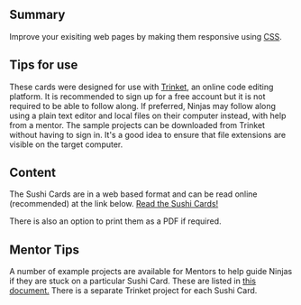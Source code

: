 ## Summary

 Improve your exisiting web pages by making them responsive
using [CSS](CSS.md). 

## Tips for use

These cards were designed for use with [Trinket](https://trinket.io/),
an online code editing platform. It is recommended to sign up for a free
account but it is not required to be able to follow along. If preferred,
Ninjas may follow along using a plain text editor and local files on
their computer instead, with help from a mentor. The sample projects can
be downloaded from Trinket without having to sign in. It's a good idea
to ensure that file extensions are visible on the target computer.

## Content

The Sushi Cards are in a web based format and can be read online
(recommended) at the link below. [Read the Sushi Cards\! ](https://projects.raspberrypi.org/en/projects/cd-intermediate-html-css-sushi)

There is also an option to print them as a PDF if required.

## Mentor Tips

A number of example projects are available for Mentors to help guide
Ninjas if they are stuck on a particular Sushi Card. These are listed in
[this
document.](https://docs.google.com/a/codeclub.org.uk/document/d/1rdRIGa-oPymK_4Ysz-Yjhdwam8NoKg3bkVbIHZqe1AA/edit?usp=sharing)
There is a separate Trinket project for each Sushi Card.
